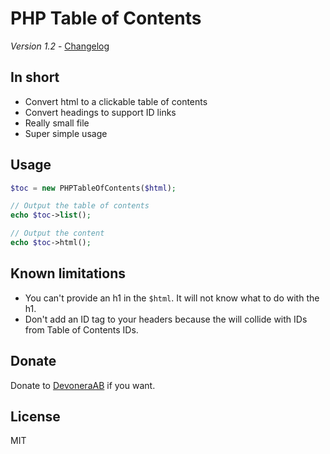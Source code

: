 # PHP Table of Contents

*Version 1.2* - [Changelog](changelog.md)

## In short

- Convert html to a clickable table of contents
- Convert headings to support ID links
- Really small file
- Super simple usage

## Usage

```php
$toc = new PHPTableOfContents($html);

// Output the table of contents
echo $toc->list();

// Output the content
echo $toc->html();
```

## Known limitations

- You can't provide an h1 in the `$html`. It will not know what to do with the h1.
- Don't add an ID tag to your headers because the will collide with IDs from Table of Contents IDs.

## Donate

Donate to [DevoneraAB](https://www.paypal.me/DevoneraAB) if you want.

## License

MIT